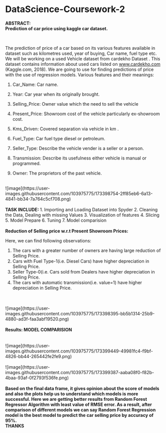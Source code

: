 # DataScience-Coursework-2
<B>ABSTRACT:</B>
<BR>
  <B>Prediction of car price using kaggle car dataset. </B>
<BR>
  

<BR>

 The prediction of price of a car based on its various features available in dataset such as kilometres used, year of buying, Car name, fuel type etc.
<BR>
  We will be working on a used Vehicle dataset from cardekho Dataset . This dataset contains information about used cars listed on www.cardekho.com (Kaggle.com, 2018). We are going to use for finding predictions of price with the use of regression models.
Various features and their meanings:
1.	Car_Name: Car name. 

2.	Year: Car year when its originally brought. 

3.	Selling_Price: Owner value which the need to sell the vehicle 

4.	Present_Price: Showroom cost of the vehicle particularly ex-showroom cost. 

5.	Kms_Driven: Covered separation via vehicle in km . 

6.	Fuel_Type: Car fuel type diesel or petroleum. 

7.	Seller_Type: Describe the vehicle vender is a seller or a person. 

8.	Transmission: Describe its usefulness either vehicle is manual or programmed. 

9.	Owner: The proprietors of the past vehicle.

  
<BR>
 ![image](https://user-images.githubusercontent.com/103975775/173398754-2ff85eb6-6a13-4841-bb34-7a764c5cf708.png)

<br>
<BR>
    <B> TASK INCLUDE: </B>
              1. Importing and Loading Dataset into Spyder  
              2. Cleaning the Data, Dealing with missing Values
              3. Visualization of features
              4. Slicing 
              5. Model Prepare 
              6. Tuning
              7. Model comparision
  
<BR>
<BR>
<b>Reduction of Selling price w.r.t Present Showroom Prices:</b>
 
Here, we can find following observations:
1.	The cars with a greater number of owners are having large reduction of Selling Price.
2.	Cars with Fuel Type-1(i.e. Diesel Cars) have higher depreciation in Selling Price.
3.	Seller Type-0(i.e. Cars sold from Dealers have higher depreciation in Selling Price.
4.	The cars with automatic transmission(i.e. value=1) have higher depreciation in Selling Price.

<BR>
<br>
  ![image](https://user-images.githubusercontent.com/103975775/173398395-bb5b1314-25b9-4880-ad3f-faa3abf19520.png)
 <BR>
 <BR>
   <b> Results: MODEL COMPARISION </b>
 <BR>  
 <BR>
<BR>
![image](https://user-images.githubusercontent.com/103975775/173399449-49981fc4-f9bf-4826-bb44-265442fe2fe9.png)
<BR>
  
<BR>
  ![image](https://user-images.githubusercontent.com/103975775/173399387-aaba08f0-f82b-4baa-93af-0f2793f536fe.png)
<BR>
  
<BR>  
 <B> Based on the final data frame, it gives opinion about the score of models and also the plots help us to understand which models is more successful. 
   Here we are getting better results from Random Forest Regressor Algorithm with least value of RMSE error. 
   As a result,  after comparison of different models we can say Random Forest Regression model is the best model to predict the car selling price by accuracy of 95%. <B>
   
<br>
   THANKS
  
